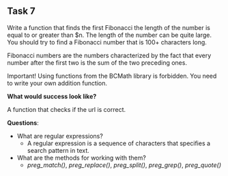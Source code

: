 ## **Task 7**

Write a function that finds the first Fibonacci the length of the number is equal to or greater than $n. The length of the number can be quite large. You should try to find a Fibonacci number that is 100+ characters long.

Fibonacci numbers are the numbers characterized by the fact that every number after the first two is the sum of the two preceding ones.

Important! Using functions from the BCMath library is forbidden. You need to write your own addition function.

**What would success look like?**

A function that checks if the url is correct.

**Questions**: 
- What are regular expressions? 
  - A regular expression is a sequence of characters that specifies a search pattern in text.
- What are the methods for working with them?
  - *preg_match()*, *preg_replace()*, *preg_split()*, *preg_grep()*, *preg_quote()*
